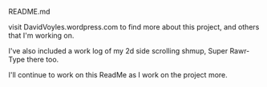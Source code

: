 README.md 

visit DavidVoyles.wordpress.com to find more about this project, and others that I'm working on. 

I've also included a work log of my 2d side scrolling shmup, Super Rawr-Type there too.

I'll continue to work on this ReadMe as I work on the project more.
